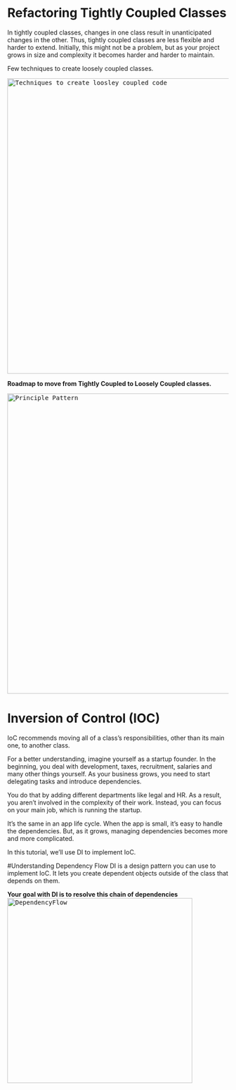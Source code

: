 # Refactoring Tightly Coupled Classes
In tightly coupled classes, changes in one class result in unanticipated changes in the other. Thus, tightly coupled classes are less flexible and harder to extend. Initially, this might not be a problem, but as your project grows in size and complexity it becomes harder and harder to maintain.

Few techniques to create loosely coupled classes. 

<kbd>
<img width="672" alt="Techniques to create loosley coupled code" src="https://user-images.githubusercontent.com/4839453/209520342-2d0f6a76-9d40-4e4d-9e24-4f379ee3a90e.png">
</kbd>

**Roadmap to move from Tightly Coupled to Loosely Coupled classes.**


<kbd>
<img width="683" alt="Principle Pattern" src="https://user-images.githubusercontent.com/4839453/209520330-fdbd7049-7e25-436f-aa54-011c5af5f33d.png">
</kbd>

# Inversion of Control (IOC)
IoC recommends moving all of a class’s responsibilities, other than its main one, to another class.

For a better understanding, imagine yourself as a startup founder. In the beginning, you deal with development, taxes, recruitment, salaries and many other things yourself. As your business grows, you need to start delegating tasks and introduce dependencies.

You do that by adding different departments like legal and HR. As a result, you aren’t involved in the complexity of their work. Instead, you can focus on your main job, which is running the startup.

It’s the same in an app life cycle. When the app is small, it’s easy to handle the dependencies. But, as it grows, managing dependencies becomes more and more complicated.


In this tutorial, we’ll use DI to implement IoC.

#Understanding Dependency Flow
DI is a design pattern you can use to implement IoC. It lets you create dependent objects outside of the class that depends on them.

**Your goal with DI is to resolve this chain of dependencies**
<kbd>
<img width="421" alt="DependencyFlow" src="https://user-images.githubusercontent.com/4839453/209520315-8328a1ae-9216-401d-b336-6711529f16a7.png">
</kbd>
